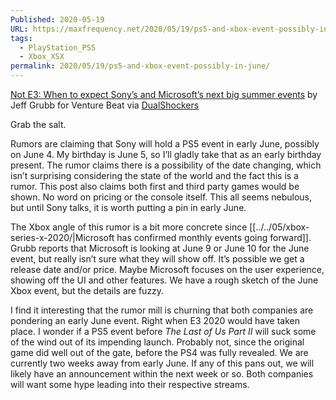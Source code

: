 ```yaml
---
Published: 2020-05-19
URL: https://maxfrequency.net/2020/05/19/ps5-and-xbox-event-possibly-in-june/
tags:
  - PlayStation_PS5
  - Xbox_XSX
permalink: 2020/05/19/ps5-and-xbox-event-possibly-in-june/
---
```

[Not E3: When to expect Sony’s and Microsoft’s next big summer events](https://venturebeat.com/2020/05/18/quartermann-e3-2020/) by Jeff Grubb for Venture Beat via [DualShockers](https://www.dualshockers.com/ps5-event-june-2020-first-party-games/)  

Grab the salt.  

Rumors are claiming that Sony will hold a PS5 event in early June, possibly on June 4. My birthday is June 5, so I’ll gladly take that as an early birthday present. The rumor claims there is a possibility of the date changing, which isn’t surprising considering the state of the world and the fact this is a rumor. This post also claims both first and third party games would be shown. No word on pricing or the console itself. This all seems nebulous, but until Sony talks, it is worth putting a pin in early June.  

The Xbox angle of this rumor is a bit more concrete since [[../../05/xbox-series-x-2020/|Microsoft has confirmed monthly events going forward]]. Grubb reports that Microsoft is looking at June 9 or June 10 for the June event, but really isn’t sure what they will show off. It’s possible we get a release date and/or price. Maybe Microsoft focuses on the user experience, showing off the UI and other features. We have a rough sketch of the June Xbox event, but the details are fuzzy.  

I find it interesting that the rumor mill is churning that both companies are pondering an early June event. Right when E3 2020 would have taken place. I wonder if a PS5 event before *The Last of Us Part II* will suck some of the wind out of its impending launch. Probably not, since the original game did well out of the gate, before the PS4 was fully revealed. We are currently two weeks away from early June. If any of this pans out, we will likely have an announcement within the next week or so. Both companies will want some hype leading into their respective streams.